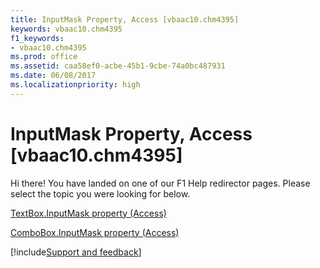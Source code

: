 ```yaml
---
title: InputMask Property, Access [vbaac10.chm4395]
keywords: vbaac10.chm4395
f1_keywords:
- vbaac10.chm4395
ms.prod: office
ms.assetid: caa58ef0-acbe-45b1-9cbe-74a0bc487931
ms.date: 06/08/2017
ms.localizationpriority: high
---
```



# InputMask Property, Access [vbaac10.chm4395]

Hi there! You have landed on one of our F1 Help redirector pages. Please select the topic you were looking for below.

[TextBox.InputMask property (Access)](https://msdn.microsoft.com/library/a705c2a4-ff2f-74d1-4a7c-1eade3b00ae8%28Office.15%29.aspx)

[ComboBox.InputMask property (Access)](https://msdn.microsoft.com/library/da40a7cb-d962-dcb7-e536-c90c2753aaed%28Office.15%29.aspx)

[!include[Support and feedback](~/includes/feedback-boilerplate.md)]